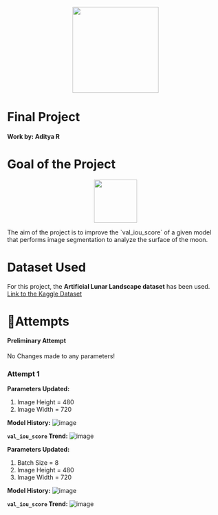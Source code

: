 <p align="center">
<img src="https://discordhome.com/user_upload/backgrounds/7864background.jpg" style="height:200px">
</p>

# Final Project
#### Work by: Aditya R


# Goal of the Project
<p align="center" >
  <img src="https://media.giphy.com/media/1lFP84yOvlEtLCbFCX/giphy.gif" style="height:100px">
 </p>
The aim of the project is to improve the `val_iou_score` of a given model that performs image segmentation to analyze the surface of the moon.  


# Dataset Used
For this project, the **Artificial Lunar Landscape dataset** has been used.  
<a href="https://www.kaggle.com/datasets/romainpessia/artificial-lunar-rocky-landscape-dataset"> Link to the Kaggle Dataset </a>





# 🤞Attempts

#### Preliminary Attempt
No Changes made to any parameters!


### Attempt 1

**Parameters Updated:**  
1. Image Height = 480
2. Image Width = 720  

**Model History:**
![image](https://user-images.githubusercontent.com/59119736/202576420-0c72cc7a-0b11-4458-a5bd-b1822f8571dc.png)

**`val_iou_score` Trend:** 
![image](https://user-images.githubusercontent.com/59119736/202577072-140b2bc5-c6a0-4a86-88f3-864042f8cd7f.png)


**Parameters Updated:**  
1. Batch Size = 8
2. Image Height = 480
3. Image Width = 720  

**Model History:**
![image](https://user-images.githubusercontent.com/59119736/202576420-0c72cc7a-0b11-4458-a5bd-b1822f8571dc.png)

**`val_iou_score` Trend:** 
![image](https://user-images.githubusercontent.com/59119736/202577072-140b2bc5-c6a0-4a86-88f3-864042f8cd7f.png)


